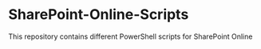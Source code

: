 # SharePoint-Online-Scripts
This repository contains different PowerShell scripts for SharePoint Online

